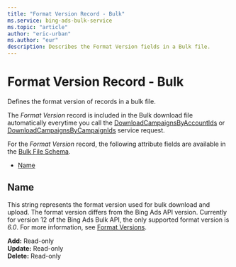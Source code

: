 ```yaml
---
title: "Format Version Record - Bulk"
ms.service: bing-ads-bulk-service
ms.topic: "article"
author: "eric-urban"
ms.author: "eur"
description: Describes the Format Version fields in a Bulk file.
---
```

# Format Version Record - Bulk
Defines the format version of records in a bulk file.

The *Format Version* record is included in the Bulk download file automatically everytime you call the [DownloadCampaignsByAccountIds](downloadcampaignsbyaccountids.md) or [DownloadCampaignsByCampaignIds](downloadcampaignsbycampaignids.md) service request. 

For the *Format Version* record, the following attribute fields are available in the [Bulk File Schema](bulk-file-schema.md). 

- [Name](#name)

## <a name="name"></a>Name
This string represents the format version used for bulk download and upload. The format version differs from the Bing Ads API version. Currently for version 12 of the Bing Ads Bulk API, the only supported format version  is *6.0*. For more information, see [Format Versions](bulk-file-schema.md#formatversions).

**Add:** Read-only  
**Update:** Read-only  
**Delete:** Read-only  
